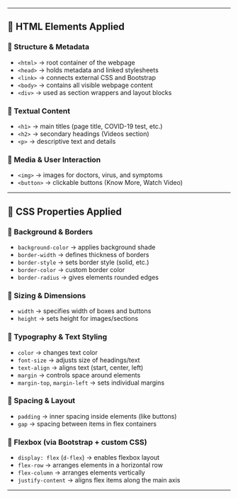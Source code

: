

---

## 📌 HTML Elements Applied

### 🔹 Structure & Metadata

* `<html>` → root container of the webpage
* `<head>` → holds metadata and linked stylesheets
* `<link>` → connects external CSS and Bootstrap
* `<body>` → contains all visible webpage content
* `<div>` → used as section wrappers and layout blocks

### 🔹 Textual Content

* `<h1>` → main titles (page title, COVID-19 test, etc.)
* `<h2>` → secondary headings (Videos section)
* `<p>` → descriptive text and details

### 🔹 Media & User Interaction

* `<img>` → images for doctors, virus, and symptoms
* `<button>` → clickable buttons (Know More, Watch Video)

---

## 📌 CSS Properties Applied

### 🔹 Background & Borders

* `background-color` → applies background shade
* `border-width` → defines thickness of borders
* `border-style` → sets border style (solid, etc.)
* `border-color` → custom border color
* `border-radius` → gives elements rounded edges

### 🔹 Sizing & Dimensions

* `width` → specifies width of boxes and buttons
* `height` → sets height for images/sections

### 🔹 Typography & Text Styling

* `color` → changes text color
* `font-size` → adjusts size of headings/text
* `text-align` → aligns text (start, center, left)
* `margin` → controls space around elements
* `margin-top`, `margin-left` → sets individual margins

### 🔹 Spacing & Layout

* `padding` → inner spacing inside elements (like buttons)
* `gap` → spacing between items in flex containers

### 🔹 Flexbox (via Bootstrap + custom CSS)

* `display: flex` (`d-flex`) → enables flexbox layout
* `flex-row` → arranges elements in a horizontal row
* `flex-column` → arranges elements vertically
* `justify-content` → aligns flex items along the main axis

---

